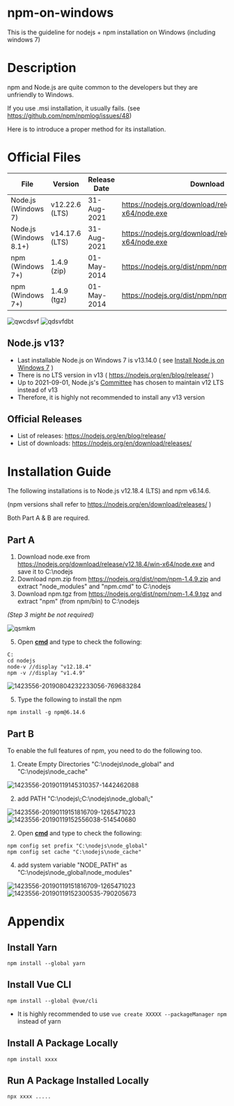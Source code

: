 # npm-on-windows
This is the guideline for nodejs + npm installation on Windows (including windows 7)

# Description
npm and Node.js are quite common to the developers but they are unfriendly to Windows.

If you use .msi installation, it usually fails. (see https://github.com/npm/npmlog/issues/48)

Here is to introduce a proper method for its installation.

# Official Files
| File | Version | Release Date | Download |
| --- | --- | --- | --- |
| Node.js (Windows 7) | v12.22.6 (LTS) | 31-Aug-2021 | https://nodejs.org/download/release/v12.22.6/win-x64/node.exe
| Node.js (Windows 8.1+) | v14.17.6 (LTS) | 31-Aug-2021 | https://nodejs.org/download/release/v14.17.6/win-x64/node.exe
| npm (Windows 7+) | 1.4.9 (zip) | 01-May-2014 | https://nodejs.org/dist/npm/npm-1.4.9.zip
| npm (Windows 7+) | 1.4.9 (tgz) | 01-May-2014 | https://nodejs.org/dist/npm/npm-1.4.9.tgz

![qwcdsvf](https://user-images.githubusercontent.com/44498510/131765520-60a3c2e1-5e92-4e8b-a4b0-971440705c71.PNG)
![qdsvfdbt](https://user-images.githubusercontent.com/44498510/131765523-f522ed26-6a03-4973-8367-2d753a639d8b.PNG)

## Node.js v13?

* Last installable Node.js on Windows 7 is v13.14.0 ( see [Install Node.js on Windows 7](https://www.centennialsoftwaresolutions.com/post/install-node-js-on-windows-7) )
* There is no LTS version in v13 ( https://nodejs.org/en/blog/release/ )
* Up to 2021-09-01, Node.js's [Committee](https://nodejs.org/en/about/community/) has chosen to maintain v12 LTS instead of v13
* Therefore, it is highly not recommended to install any v13 version

## Official Releases

* List of releases: https://nodejs.org/en/blog/release/
* List of downloads: https://nodejs.org/en/download/releases/

# Installation Guide

The following installations is to Node.js v12.18.4 (LTS) and npm v6.14.6. 

(npm versions shall refer to https://nodejs.org/en/download/releases/ )

Both Part A & B are required.

## Part A

1. Download node.exe from https://nodejs.org/download/release/v12.18.4/win-x64/node.exe and save it to C:\nodejs
2. Download npm.zip from https://nodejs.org/dist/npm/npm-1.4.9.zip and extract "node_modules" and "npm.cmd" to C:\nodejs
3. Download npm.tgz from https://nodejs.org/dist/npm/npm-1.4.9.tgz and extract "npm" (from npm/bin) to C:\nodejs 

*(Step 3 might be not required)*

![qsmkm](https://user-images.githubusercontent.com/44498510/131765182-cd87006e-39ae-4aec-95f2-db1c0859ffc8.png)


5. Open **[cmd](https://www.lifewire.com/how-to-open-command-prompt-2618089)** and type to check the following:
```
C:
cd nodejs
node-v //display "v12.18.4"
npm -v //display "v1.4.9"
```

![1423556-20190804232233056-769683284](https://user-images.githubusercontent.com/44498510/131615142-186d7407-4e4f-40a4-9bb7-9771abda9c1d.png)

5. Type the following to install the npm
```
npm install -g npm@6.14.6
```

## Part B

To enable the full features of npm, you need to do the following too.


1. Create Empty Directories "C:\nodejs\node_global" and "C:\nodejs\node_cache"

![1423556-20190119145310357-1442462088](https://user-images.githubusercontent.com/44498510/131615134-310e51b9-c196-4490-b085-4ab450d4e7cf.png)

2. add PATH "C:\nodejs\\;C:\nodejs\node_global\\;"

![1423556-20190119151816709-1265471023](https://user-images.githubusercontent.com/44498510/131615255-b52e05b6-e756-4663-9503-670821e29f69.png)![1423556-20190119152556038-514540680](https://user-images.githubusercontent.com/44498510/131615271-85d427dc-443a-4cd9-9bd9-1d59e27492ae.png)

2. Open **[cmd](https://www.lifewire.com/how-to-open-command-prompt-2618089)** and type to check the following:
```
npm config set prefix "C:\nodejs\node_global"
npm config set cache "C:\nodejs\node_cache"
```


4. add system variable "NODE_PATH" as "C:\nodejs\node_global\node_modules"

![1423556-20190119151816709-1265471023](https://user-images.githubusercontent.com/44498510/131615255-b52e05b6-e756-4663-9503-670821e29f69.png)![1423556-20190119152300535-790205673](https://user-images.githubusercontent.com/44498510/131615313-8d89e699-ff32-4fea-b253-e94f19e806da.png)

# Appendix

## Install Yarn
```
npm install --global yarn
```

## Install Vue CLI
```
npm install --global @vue/cli
```

* It is highly recommended to use `vue create XXXXX --packageManager npm` instead of yarn

## Install A Package Locally
```
npm install xxxx
```
## Run A Package Installed Locally
```
npx xxxx .....
```

